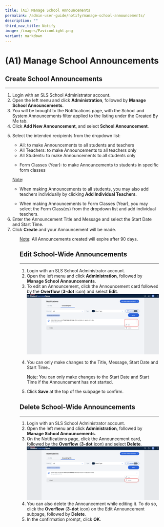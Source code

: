 ```yaml
---
title: (A1) Manage School Announcements
permalink: /admin-user-guide/notify/manage-school-announcements/
description: ""
third_nav_title: Notify
image: /images/FaviconLight.png
variant: markdown
---
```

<h1 id="manage-school-announcements-enhanced-">(A1) Manage School Announcements</h1>
<h2 id="-create-school-announcements-enhanced-">Create School Announcements</h2>
<hr>
<ol>
<li>Login with an SLS School Administrator account.</li>
<li>Open the left menu and click <strong>Administration</strong>, followed by <strong>Manage School Announcements</strong>.</li>
<li>You will be brought to the Notifications page, with the School and System Announcements filter applied to the listing under the Created By Me tab.  </li>
<li>Click <strong>Add New Announcement</strong>, and select <strong>School Announcement</strong>.</li>
<li><p>Select the intended recipients from the dropdown list: </p>
<ul>
<li>All: to make Announcements to all students and teachers</li>
<li>All Teachers: to make Announcements to all teachers only</li>
<li>All Students: to make Announcements to all students only</li>
	<li><p>Form Classes (Year): to make Announcements to students in specific form classes</p></li></ul>
</li>
<u>Note</u>:
<ul>
	<li><p>When making Announcements to all students, you may also add teachers individually by clicking <strong>Add Individual Teachers</strong>.</p>
</li>
<li>When making Announcements to Form Classes (Year), you may select the Form Class(es) from the dropdown list and add individual teachers.</li></ul>
<li>Enter the Announcement Title and Message and select the Start Date and Start Time.</li>
<li>Click <strong>Create</strong> and your Announcement will be made.</li>
	<ol>
<u>Note</u>: All Announcements created will expire after 90 days.
<h2 id="-edit-school-wide-announcements-">Edit School-Wide Announcements</h2>
<hr>
<ol>
<li>Login with an SLS School Administrator account.</li>
<li>Open the left menu and click <strong>Administration</strong>, followed by <strong>Manage School Announcements</strong>.</li>
<li>To edit an Announcement, click the Announcement card followed by the <strong>Overflow</strong> (<strong>3-dot</strong> icon) and select <strong>Edit</strong>.  <img alt="Manage School Announcements" src="/images/5Admin/N-EditAnnouncement.png"></li>
<li><p>You can only make changes to the Title, Message, Start Date and Start Time..</p>
	<p> <u>Note</u>: You can only make changes to the Start Date and Start Time if the Announcement has not started. </p>
</li>
<li><p>Click <strong>Save</strong> at the top of the subpage to confirm.</p>
</li>
</ol>
<h2 id="-delete-school-wide-announcements-">Delete School-Wide Announcements</h2>
<hr>
<ol>
<li>Login with an SLS School Administrator account.</li>
<li>Open the left menu and click <strong>Administration</strong>, followed by <strong>Manage School Announcements</strong>.</li>
<li>On the Notifications page, click the Announcement card, followed by the <strong>Overflow</strong> (<strong>3-dot</strong> icon) and select <strong>Delete</strong>.  <img src="/images/5Admin/N-DeleteAnnouncement.png"></li>
<li>You can also delete the Announcement while editing it. To do so, click the <strong>Overflow</strong> (<strong>3-dot</strong> icon) on the Edit Announcement subpage, followed by <strong>Delete</strong>.</li>
<li>In the confirmation prompt, click <strong>OK</strong>.</li>
</ol></ol></ol>